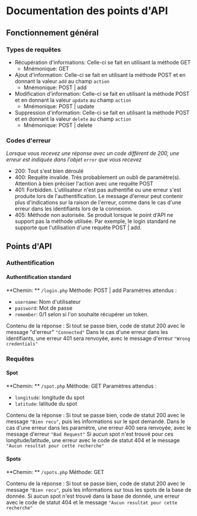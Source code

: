# Documentation des points d'API

## Fonctionnement général

### Types de requêtes

- Récupération d'informations: Celle-ci se fait en utilisant la méthode GET
  - Mnémonique: GET
- Ajout d'information: Celle-ci se fait en utilisant la méthode POST et en donnant la valeur `add` au champ `action`
  - Mnémonique: POST | add
- Modification d'information: Celle-ci se fait en utilisant la méthode POST et en donnant la valeur `update` au champ `action`
  - Mnémonique: POST | update
- Suppression d'information: Celle-ci se fait en utilisant la méthode POST et en donnant la valeur `delete` au champ `action`
  - Mnémonique: POST | delete

### Codes d'erreur

*Lorsque vous recevez une réponse avec un code différent de 200, une erreur est indiquée dans l'objet* `error` *que vous recevez*

- 200: Tout s'est bien déroulé
- 400: Requête invalide. Très probablement un oubli de paramètre(s). Attention à bien préciser l'action avec une requête POST
- 401: Forbidden. L'utilisateur n'est pas authentifié ou une erreur s'est produite lors de l'authentification. Le message d'erreur peut contenir plus d'indications sur la raison de l'erreur, comme dans le cas d'une erreur dans les identifiants lors de la connexion.
- 405: Méthode non autorisée. Se produit lorsque le point d'API ne support pas la méthode utilisée. Par exemple, le login standard ne supporte que l'utilisation d'une requête POST | add.

## Points d'API

### Authentification

#### Authentification standard

**Chemin: ** `/login.php`
Méthode: POST | add
Paramètres attendus :

- `username`: Nom d'utilisateur
- `password`: Mot de passe
- `remember`: 0/1 selon si l'on souhaite récupérer un token.

Contenu de la réponse :
Si tout se passe bien, code de statut 200 avec le message "d'erreur" `"Connected"`
Dans le cas d'une erreur dans les identifiants, une erreur 401 sera renvoyée, avec le message d'erreur `"Wrong credentials"`

### Requêtes

#### Spot

**Chemin: ** `/spot.php`
Méthode: GET
Paramètres attendus :

- `longitude`: longitude du spot
- `latitude`: latitude du spot

Contenu de la réponse :
Si tout se passe bien, code de statut 200 avec le message `"Bien recu"`, puis les informations sur le spot demandé.
Dans le cas d'une erreur dans les paramètre, une erreur 400 sera renvoyée, avec le message d'erreur `"Bad Request"`
Si aucun spot n'est trouvé pour ces longitude/latitude, une erreur avec le code de statut 404 et le message `"Aucun resultat pour cette recherche"`

#### Spots

**Chemin: ** `/spots.php`
Méthode: GET

Contenu de la réponse :
Si tout se passe bien, code de statut 200 avec le message `"Bien recu"`, puis les informations sur tous les spots de la base de donnée.
Si aucun spot n'est trouvé dans la base de donnée, une erreur avec le code de statut 404 et le message `"Aucun resultat pour cette recherche"`